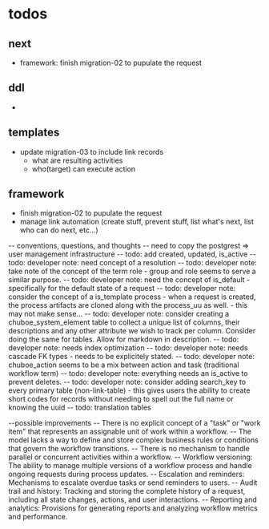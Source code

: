 # todos

## next
- framework: finish migration-02 to pupulate the request

## ddl
- 

## templates
- update migration-03 to include link records
    - what are resulting activities
    - who(target) can execute action

## framework
- finish migration-02 to pupulate the request
- manage link automation (create stuff, prevent stuff, list what's next, list who can do next, etc...)

-- conventions, questions, and thoughts
-- need to copy the postgrest => user management infrastructure
-- todo: add created, updated, is_active
-- todo: developer note: need concept of a resolution
-- todo: developer note: take note of the concept of the term role - group and role seems to serve a similar purpose.
-- todo: developer note: need the concept of is_default - specifically for the default state of a request
-- todo: developer note: consider the concept of a is_template process - when a request is created, the process artifacts are cloned along with the process_uu as well. - this may not make sense...
-- todo: developer note: consider creating a chuboe_system_element table to collect a unique list of columns, their descriptions and any other attribute we wish to track per column. Consider doing the same for tables. Allow for markdown in description.
-- todo: developer note: needs index optimization
-- todo: developer note: needs cascade FK types - needs to be explicitely stated.
-- todo: developer note: chuboe_action seems to be a mix between action and task (traditional workflow term)
-- todo: developer note: everything needs an is_active to prevent deletes.
-- todo: developer note: consider adding search_key to every primary table (non-link-table) - this gives users the ability to create short codes for records without needing to spell out the full name or knowing the uuid
-- todo: translation tables

--possible improvements
-- There is no explicit concept of a "task" or "work item" that represents an assignable unit of work within a workflow.
-- The model lacks a way to define and store complex business rules or conditions that govern the workflow transitions.
-- There is no mechanism to handle parallel or concurrent activities within a workflow.
-- Workflow versioning: The ability to manage multiple versions of a workflow process and handle ongoing requests during process updates.
-- Escalation and reminders: Mechanisms to escalate overdue tasks or send reminders to users.
-- Audit trail and history: Tracking and storing the complete history of a request, including all state changes, actions, and user interactions.
-- Reporting and analytics: Provisions for generating reports and analyzing workflow metrics and performance.

